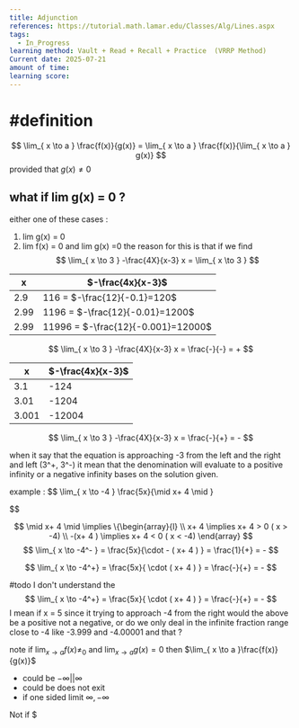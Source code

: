```yaml
---
title: Adjunction
references: https://tutorial.math.lamar.edu/Classes/Alg/Lines.aspx
tags:
  - In_Progress
learning method: Vault + Read + Recall + Practice  (VRRP Method)
Current date: 2025-07-21
amount of time: 
learning score:
---
```

# #definition  

$$
\lim_{  x  \to  a }   \frac{f(x)}{g(x)}  = \lim_{ x \to a }   \frac{f(x)}{\lim_{ x \to a } g(x)} 
$$
provided  that $g(x)\neq 0$ 

## what if lim g(x)  = 0 ?  
either one of these cases : 
1.   lim g(x) = 0  
2. lim f(x)  = 0 and lim g(x)  =0 
the reason for this is that if we find
$$
\lim_{ x \to 3 } -\frac{4X}{x-3}  x =  \lim_{ x  \to 3 }  
$$


| x    | $-\frac{4x}{x-3}$                    |
| ---- | ------------------------------------ |
| 2.9  | 116  =   $-\frac{12}{-0.1}=120$      |
| 2.99 | 1196 =   $-\frac{12}{-0.01}=1200$    |
| 2.99 | 11996 =   $-\frac{12}{-0.001}=12000$ |
$$
\lim_{ x \to 3 } -\frac{4X}{x-3}  x = \frac{-}{-}   =  + 
$$


| x     | $-\frac{4x}{x-3}$ |
| ----- | ----------------- |
| 3.1   | -124              |
| 3.01  | -1204             |
| 3.001 | -12004            |
$$
\lim_{ x \to 3 } -\frac{4X}{x-3}  x = \frac{-}{+}   =  - 
$$


when  it say that the equation is approaching -3  from the left and the right and left (3^+, 3^-) it mean that the denomination will evaluate to a positive infinity or a negative infinity bases on the solution given. 


example : 
$$
 \lim_{ x \to -4 }  \frac{5x}{\mid x+ 4 \mid }  
 
$$

$$
\mid  x+ 4  \mid  \implies  \{\begin{array}{l} \\
x+ 4  \implies   x+ 4 > 0 ( x > -4) \\
-(x+ 4 )  \implies  x+ 4 < 0 ( x < -4) 
\end{array}
$$
$$
\lim_{ x \to -4^- }   = \frac{5x}{\cdot - ( x+ 4 ) }   =  \frac{1}{+}  =  - 
$$

$$
\lim_{ x \to -4^+}   = \frac{5x}{ \cdot ( x+ 4 ) }   =  \frac{-}{+}  =  - 
$$


#todo 
I don't understand the 
$$
\lim_{ x \to -4^+}   = \frac{5x}{ \cdot ( x+ 4 ) }   =  \frac{-}{+}  =  - 
$$
 I mean if x =  5 since it trying to approach  -4 from the right would the above be a positive not a negative, or do we only deal in the infinite fraction range close to -4 like -3.999 and -4.00001 and that ?  

note if $\lim_{ x \to a }f(x) \neq_{0}$ and $\lim_{ x \to a }g(x)=0$ then  $\lim_{ x \to a }\frac{f(x)}{g(x)}$ 
- could be $-\infty ||\infty$ 
- could be does not exit 
- if one sided limit   $\infty ,-\infty$

Not  if $